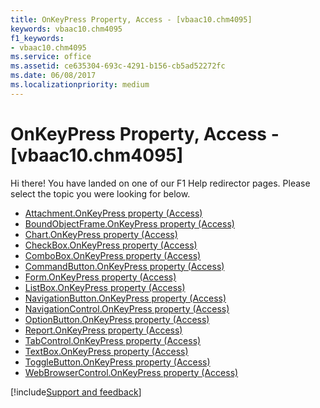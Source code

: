 ```yaml
---
title: OnKeyPress Property, Access - [vbaac10.chm4095]
keywords: vbaac10.chm4095
f1_keywords:
- vbaac10.chm4095
ms.service: office
ms.assetid: ce635304-693c-4291-b156-cb5ad52272fc
ms.date: 06/08/2017
ms.localizationpriority: medium
---
```



# OnKeyPress Property, Access - [vbaac10.chm4095]

Hi there! You have landed on one of our F1 Help redirector pages. Please select the topic you were looking for below.

- [Attachment.OnKeyPress property (Access)](https://msdn.microsoft.com/library/9f3213eb-9c37-f550-6c14-e6dd85d030a5%28Office.15%29.aspx)
- [BoundObjectFrame.OnKeyPress property (Access)](https://msdn.microsoft.com/library/fd4c6208-d311-64dd-8683-d106d33cffc0%28Office.15%29.aspx)
- [Chart.OnKeyPress property (Access)](../api/access.chart.md)
- [CheckBox.OnKeyPress property (Access)](https://msdn.microsoft.com/library/a1f83ff8-b334-0314-8041-38a357b8c5a8%28Office.15%29.aspx)
- [ComboBox.OnKeyPress property (Access)](https://msdn.microsoft.com/library/ddd9e200-5578-3269-d2c8-5352684e5fab%28Office.15%29.aspx)
- [CommandButton.OnKeyPress property (Access)](https://msdn.microsoft.com/library/de0dd03a-e3f4-c69d-0d9e-030fefc0a2de%28Office.15%29.aspx)
- [Form.OnKeyPress property (Access)](https://msdn.microsoft.com/library/1ba311c2-15f2-1756-b35c-18df7cf7f858%28Office.15%29.aspx)
- [ListBox.OnKeyPress property (Access)](https://msdn.microsoft.com/library/f7d0c300-d3dc-78e3-0e2d-825bd7088ad7%28Office.15%29.aspx)
- [NavigationButton.OnKeyPress property (Access)](https://msdn.microsoft.com/library/6831ae04-07b0-e84b-4451-0c728e80d8e9%28Office.15%29.aspx)
- [NavigationControl.OnKeyPress property (Access)](https://msdn.microsoft.com/library/5efcc70d-6609-d4b3-509c-063af66195c4%28Office.15%29.aspx)
- [OptionButton.OnKeyPress property (Access)](https://msdn.microsoft.com/library/6adf4d90-7922-bdb4-c09e-397f1c8c8a42%28Office.15%29.aspx)
- [Report.OnKeyPress property (Access)](https://msdn.microsoft.com/library/9f6dcc2e-b2b1-56bc-2c3a-c7be498eda72%28Office.15%29.aspx)
- [TabControl.OnKeyPress property (Access)](https://msdn.microsoft.com/library/4045a573-1871-a968-21f1-ebae85dc8318%28Office.15%29.aspx)
- [TextBox.OnKeyPress property (Access)](https://msdn.microsoft.com/library/458d2e2d-3003-79e4-a911-058928c25cef%28Office.15%29.aspx)
- [ToggleButton.OnKeyPress property (Access)](https://msdn.microsoft.com/library/8fe11ce6-1566-238e-c93a-1ee5835b9c2e%28Office.15%29.aspx)
- [WebBrowserControl.OnKeyPress property (Access)](https://msdn.microsoft.com/library/9f79f4cb-09dd-a6db-c70c-b77c83caa315%28Office.15%29.aspx)

[!include[Support and feedback](~/includes/feedback-boilerplate.md)]